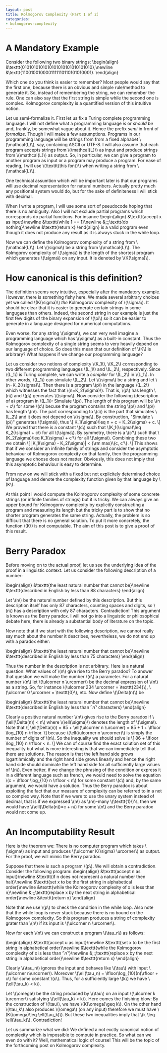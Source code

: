 ```yaml
---
layout: post
title: Kolmogorov Complexity (Part 1 of 2)
categories:
- kolmogorov-complexity
---
```


# A Mandatory Example

Consider the following two binary strings:
\begin{align}
&\texttt{0101010101010101010101010101010},\newline
&\texttt{1100100100001111110110101010001}.
\end{align}

Which one do you think is easier to remember? Most people would say that the first one, because
there is an obvious and simple rule/method to generate it. So, instead of remembering the string,
we can remember the rule. One can also say that the first string is simple while the second one is
complex. Kolmogorov complexity is a quantified version of this intuitive notion.

Let us semi-formalize it. First let us fix a Turing complete programming language. I will not define what a programming
language *is* or *should be* and, frankly, be somewhat vague about it. Hence the prefix *semi* in front of
*formalize*. Though I will make a few assumptions. Programs in our programming language will be strings
from from a fixed alphabet \\(\mathcal{L}\\), say, containing ASCII or UTF-8. I will also assume that each program
accepts strings from \\(\mathcal{L}\\) as input and produce strings from \\(\mathcal{L}\\) as output. So,
in particular, we can give a program to another program as input or a program may produce a program. For ease
of reading, I will use \\(\texttt{this font}\\) when writing a string from \\(\mathcal{L}\\).

One technical assumtion which will be important later is that our programs will use decimal representation
for natural numbers. Actually pretty much any positional system would do, but for the sake of definiteness
I will stick with decimal.

When I write a program, I will use some sort of pseudocode hoping that there is no ambiguity. Also I will
not exclude partial programs which corresponds do partial functions. For insance
\begin{align}
&\texttt{accept x as input}\newline
&\texttt{while 1 == 1}\newline
&\;\;\;\texttt{do nothing}\newline
&\texttt{return x}
\end{align}
is a valid program even though it does not produce any result as it is always stuck in the while loop.

Now we can define the Kolmogorov complexity of a string from \\(\mathcal{L}\\): Let \\(\sigma\\) be a string
from \\(\mathcal{L}\\). The Kolmgorov complexity of \\(\sigma\\) is the length of the shortest program which
generates \\(\sigma\\) on any input. It is denoted by \\(K(\sigma)\\).

# How canonical is this definition?

The definition seems very intuitive, especially after the mandatory example. However, there is something fishy here.
We made several arbitrary choices yet we called \\(K(\sigma)\\) *the* Kolmogorov complexity of \\(\sigma\\). It should
be clear that it is easier to generate certain strings in some langugaes than others. Indeed, the second string in our
example is just the first few digits of the binary expansion of \\(\pi\\) so it can be easier to generate in a language
designed for numerical computations.

Even worse, for any string \\(\sigma\\), we can very well imagine a programming language which has \\(\sigma\\) as a built-in
constant. Thus the Kolmogorov complexity of a single string seems to very heavily depend on our language of choice. So
does this mean that our definition of \\(K\\) is arbitrary? What happens if we change our programming language?

Let us consider two notions of complexity \\(K_1\\), \\(K_2\\) corresponding
to two different programming languages \\(L_1\\) and \\(L_2\\), respectively. Since \\(L_1\\) is Turing complete, we can write a
*compiler* for \\(L_2\\) in \\(L_1\\). In other words, \\(L_1\\) can simulate \\(L_2\\). Let \\(\sigma\\) be a string and
let \\(n=K_2(\sigma)\\). Then there is a program \\(p\\) in the language \\(L_2\\) which witnesses the fact that \\(n=K_2(\sigma)\\).
That is, \\(p\\) has length \\(n\\) and \\(p\\) generates \\(\sigma\\). Now consider the following (description of a) program in \\(L_1\\):
Simulate \\(p\\). The length of this program will be \\(n + c\\) for some \\(c\\) becuse the program contains the string \\(p\\) and
\\(p\\) has length \\(n\\). The part corresponding to \\(c\\) is the part that simulates \\(L_2\\) and it does not depend on \\(\sigma\\).
By construction, "Simulate \\(p\\)" generates \\(\sigma\\), thus
\\[
  K_1(\sigma)\leq n + c = K_2(\sigma) + c.
\\]
We proved that there is a constant \\(c\\) such that \\(K_1(\sigma)\leq K_2(\sigma) + c\\) for all \\(\sigma\\). By symmetry,
there is a \\(c'\\) such that \\(K_2(\sigma)\leq K_1(\sigma) + c'\\) for all \\(\sigma\\). Combining these two we obtain
\\[
  |K_1(\sigma) - K_2(\sigma)| < {\rm max}\\{c, c'\\}.
\\]
This shows that if we consider an infinite family of strings and consider the asymptotic behaviour of Kolmogorov complexity
on that family, then the programming language we choose does not matter. Obviously, this does not imply that this asymptotic
behaviour is easy to determine.

From now on we will stick with a fixed but not explicitely determined choice of language and denote the complexity function
given by that language by \\(K\\).

At this point I would compute the Kolmogorov complexity of some concrete strings (or infinite families of strings) but it is tricky.
We can always give an upper bound for Kolmogorov complexity by explicitly constructing a program and measuring its length
but the tricky part is to show that no shorter program generates the same string. Actually, the problem is so difficult that
there is no general solution. To put it more concretely, the function  \\(K\\) is not computable. The aim of this post is to
give a proof of this result.

# Berry Paradox

Before moving on to the actual proof, let us see the underlying idea of the proof in a linguistic context. Let us consider the following
description of a number:

\begin{align}
&\texttt{the least natural number that cannot be}\newline
&\texttt{described in English by less than 88 characters}
\end{align}

Let \\(n\\) be the natural number defined by this description. But this description itself has only 87 characters, counting
spaces and digits, so \\(n\\) has a description with only 87 characters. Contradiction! This argument is known as the Berry
paradox. I will not go into a linguistic or philosophical debate here, there is already a substantial body of literature on the topic.

Now note that if we start with the following description, we cannot really say much about the number it describes,
nevertheless, we do not end up with a paradox either:

\begin{align}
&\texttt{the least natural number that cannot be}\newline
&\texttt{described in English by less than 75 characters}
\end{align}

Thus the number in the description is not arbitrary. Here is a natural question: What values of \\(n\\) give rise to the Berry paradox?
To answer that question we will make the number \\(n\\) a parameter. For a natural number \\(n\\) let \\(\ulcorner n \urcorner\\) be the
decimal expression of \\(n\\) as a string. So, for instance \\(\ulcorner 234 \urcorner = \texttt{234}\\), \\(\ulcorner 0 \urcorner = \texttt{0}\\),
etc. Now define \\(\Delta(n)\\) be

\begin{align}
&\texttt{the least natural number that cannot be}\newline
&\texttt{described in English by less than $\ulcorner n \urcorner$ characters}
\end{align}

Clearly a positive natural number \\(n\\) gives rise to the Berry paradox if \\(\ell(\Delta(n)) < n\\) where \\(\ell(\sigma)\\)
denotes the length of \\(\sigma\\). Note that
\\[
  \ell(\Delta(n)) = 85 + \ell(\ulcorner n \urcorner) = 85 + 1 + \lfloor \log_{10} n \rfloor.
\\]
because \\(\ell(\ulcorner n \urcorner)\\) is simply the number of digits of \\(n\\). So the inequality we should solve is
\\[
  86 + \lfloor \log_{10} n  \rfloor < n.
\\]
We can of course find the exact solution set of this inequality but what is more interesting is that we can immediately tell
that there are solutions. The reason is that the left hand side grows logartihmically and the right hand side grows linearly and hence
the right hand side should dominate the left hand side for all sufficiently large values of \\(n\\). Even better, if we change the
phrasing of the condition or express it in a different language such as  french, we would need to solve the equation \\(c + \lfloor \log_{10} n  \rfloor < n\\) for some constant \\(c\\) and, by the same argument, we would have a solution. Thus the Berry paradox is about exploiting the fact that our measure
of complexity can be referred to in a not so complex way. Note that if we were to use the unary system instead of decimal, that is if we expressed \\(n\\) as \\(n\\)-many \\(\texttt{1}\\)'s, then we would have \\(\ell(\Delta(n))=c + n\\) for some \\(n\\) and the Berry paradox would not come up.

# An Incomputability Result
Here is the theorem we: There is no computer program which takes \\(\sigma\\) as input and produces \\(\ulcorner K(\sigma) \urcorner\\)
as output. For the proof, we will mimic the Berry paradox.

Suppose that there *is* such a program \\(p\\). We will obtain a contradiction. Consider the following program:
\begin{align}
&\texttt{accept n as input}\newline
&\texttt{if n does not represent a natural number then halt}\newline
&\texttt{set x to be the first string in alphabetical order}\newline
&\texttt{while the Kolmogorov complexity of x is less than n}\newline
&\;\;\;\texttt{replace x by the next string in alphabetical order}\newline
&\texttt{return x}
\end{align}

Note that we use \\(p\\) to check the condition in the while loop. Also note that the while loop is never stuck because
there is no bound on the Kolmogorov complexity. So this program produces a string of complexity grater than \\(n\\) if its
input is \\(\ulcorner n \urcorner\\).

Now for each \\(n\\) we can construct a program \\(\tau_n\\) as follows:

\begin{align}
&\texttt{accept u as input}\newline
&\texttt{set x to be the first string in alphabetical order}\newline
&\texttt{while the Kolmogorov complexity of x is less than $\ulcorner n\urcorner$}\newline
&\;\;\;\texttt{replace x by the next string in alphabetical order}\newline
&\texttt{return x}
\end{align}

Clearly \\(\tau_n\\) ignores the input and behaves like \\(\tau\\) with input \\(\ulcorner n\urcorner\\). Moreover
\\(\ell(\tau_n) = \lfloor\log_{10}(n)\rfloor + c\\) for some constant \\(c\\). Thus, for a sufficiently large \\(k\\) we have \\(\ell(\tau_k) < k\\).

Let \\(\omega\\) be the string produced by \\(\\tau\\) on an input \\(\ulcorner k \urcorner\\) satisfying \\(\ell(\tau_k) < k\\). Here comes the finishing blow: By the construction of \\(\tau\\), we have \\(K(\omega)\geq k\\). On the other hand \\(\tau_k\\) also produces \\(\omega\\) (on any input) therefore we must have \\(K(\omega)\leq \ell(\tau_k)\\). But these two inequalities imply that \\(k \leq \ell(\tau_k)\\). Contradiction!

Let us summarize what we did: We defined a not exctly canonical notion of complexity which is impossible to compute in practice. So what can we even do with it? Well, mathematical logic of course! This will be the topic of the forthcoming post on Kolmogorov complexity.


